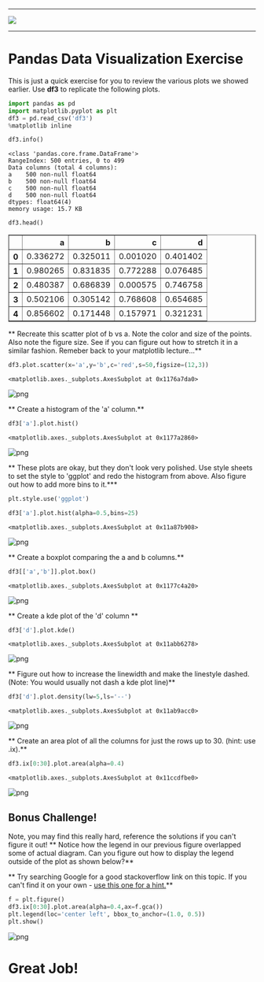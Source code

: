 
___

<a href='http://www.pieriandata.com'> <img src='../Pierian_Data_Logo.png' /></a>
___
# Pandas Data Visualization Exercise

This is just a quick exercise for you to review the various plots we showed earlier. Use **df3** to replicate the following plots. 


```python
import pandas as pd
import matplotlib.pyplot as plt
df3 = pd.read_csv('df3')
%matplotlib inline
```


```python
df3.info()
```

    <class 'pandas.core.frame.DataFrame'>
    RangeIndex: 500 entries, 0 to 499
    Data columns (total 4 columns):
    a    500 non-null float64
    b    500 non-null float64
    c    500 non-null float64
    d    500 non-null float64
    dtypes: float64(4)
    memory usage: 15.7 KB



```python
df3.head()
```




<div>
<table border="1" class="dataframe">
  <thead>
    <tr style="text-align: right;">
      <th></th>
      <th>a</th>
      <th>b</th>
      <th>c</th>
      <th>d</th>
    </tr>
  </thead>
  <tbody>
    <tr>
      <th>0</th>
      <td>0.336272</td>
      <td>0.325011</td>
      <td>0.001020</td>
      <td>0.401402</td>
    </tr>
    <tr>
      <th>1</th>
      <td>0.980265</td>
      <td>0.831835</td>
      <td>0.772288</td>
      <td>0.076485</td>
    </tr>
    <tr>
      <th>2</th>
      <td>0.480387</td>
      <td>0.686839</td>
      <td>0.000575</td>
      <td>0.746758</td>
    </tr>
    <tr>
      <th>3</th>
      <td>0.502106</td>
      <td>0.305142</td>
      <td>0.768608</td>
      <td>0.654685</td>
    </tr>
    <tr>
      <th>4</th>
      <td>0.856602</td>
      <td>0.171448</td>
      <td>0.157971</td>
      <td>0.321231</td>
    </tr>
  </tbody>
</table>
</div>



** Recreate this scatter plot of b vs a. Note the color and size of the points. Also note the figure size. See if you can figure out how to stretch it in a similar fashion. Remeber back to your matplotlib lecture...**


```python
df3.plot.scatter(x='a',y='b',c='red',s=50,figsize=(12,3))
```




    <matplotlib.axes._subplots.AxesSubplot at 0x1176a7da0>




![png](03-Pandas%20Data%20Visualization%20Exercise%20-%20Solutions_files/03-Pandas%20Data%20Visualization%20Exercise%20-%20Solutions_5_1.png)


** Create a histogram of the 'a' column.**


```python
df3['a'].plot.hist()
```




    <matplotlib.axes._subplots.AxesSubplot at 0x1177a2860>




![png](03-Pandas%20Data%20Visualization%20Exercise%20-%20Solutions_files/03-Pandas%20Data%20Visualization%20Exercise%20-%20Solutions_7_1.png)


** These plots are okay, but they don't look very polished. Use style sheets to set the style to 'ggplot' and redo the histogram from above. Also figure out how to add more bins to it.***


```python
plt.style.use('ggplot')
```


```python
df3['a'].plot.hist(alpha=0.5,bins=25)
```




    <matplotlib.axes._subplots.AxesSubplot at 0x11a87b908>




![png](03-Pandas%20Data%20Visualization%20Exercise%20-%20Solutions_files/03-Pandas%20Data%20Visualization%20Exercise%20-%20Solutions_10_1.png)


** Create a boxplot comparing the a and b columns.**


```python
df3[['a','b']].plot.box()
```




    <matplotlib.axes._subplots.AxesSubplot at 0x1177c4a20>




![png](03-Pandas%20Data%20Visualization%20Exercise%20-%20Solutions_files/03-Pandas%20Data%20Visualization%20Exercise%20-%20Solutions_12_1.png)


** Create a kde plot of the 'd' column **


```python
df3['d'].plot.kde()
```




    <matplotlib.axes._subplots.AxesSubplot at 0x11abb6278>




![png](03-Pandas%20Data%20Visualization%20Exercise%20-%20Solutions_files/03-Pandas%20Data%20Visualization%20Exercise%20-%20Solutions_14_1.png)


** Figure out how to increase the linewidth and make the linestyle dashed. (Note: You would usually not dash a kde plot line)**


```python
df3['d'].plot.density(lw=5,ls='--')
```




    <matplotlib.axes._subplots.AxesSubplot at 0x11ab9acc0>




![png](03-Pandas%20Data%20Visualization%20Exercise%20-%20Solutions_files/03-Pandas%20Data%20Visualization%20Exercise%20-%20Solutions_16_1.png)


** Create an area plot of all the columns for just the rows up to 30. (hint: use .ix).**


```python
df3.ix[0:30].plot.area(alpha=0.4)
```




    <matplotlib.axes._subplots.AxesSubplot at 0x11ccdfbe0>




![png](03-Pandas%20Data%20Visualization%20Exercise%20-%20Solutions_files/03-Pandas%20Data%20Visualization%20Exercise%20-%20Solutions_18_1.png)


## Bonus Challenge!
Note, you may find this really hard, reference the solutions if you can't figure it out!
** Notice how the legend in our previous figure overlapped some of actual diagram. Can you figure out how to display the legend outside of the plot as shown below?**

** Try searching Google for a good stackoverflow link on this topic. If you can't find it on your own - [use this one for a hint.](http://stackoverflow.com/questions/23556153/how-to-put-legend-outside-the-plot-with-pandas)**


```python
f = plt.figure()
df3.ix[0:30].plot.area(alpha=0.4,ax=f.gca())
plt.legend(loc='center left', bbox_to_anchor=(1.0, 0.5))
plt.show()
```


![png](03-Pandas%20Data%20Visualization%20Exercise%20-%20Solutions_files/03-Pandas%20Data%20Visualization%20Exercise%20-%20Solutions_20_0.png)


# Great Job!
